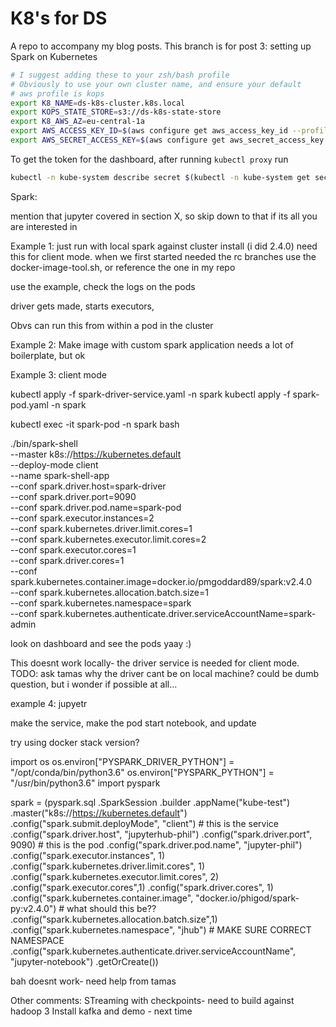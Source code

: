 # K8's for DS

A repo to accompany my blog posts. This branch is for post 3: setting up Spark on Kubernetes


```bash
# I suggest adding these to your zsh/bash profile
# Obviously to use your own cluster name, and ensure your default
# aws profile is kops
export K8_NAME=ds-k8s-cluster.k8s.local
export KOPS_STATE_STORE=s3://ds-k8s-state-store
export K8_AWS_AZ=eu-central-1a
export AWS_ACCESS_KEY_ID=$(aws configure get aws_access_key_id --profile default)
export AWS_SECRET_ACCESS_KEY=$(aws configure get aws_secret_access_key --profile default)
```

To get the token for the dashboard, after running `kubectl proxy` run

```bash
kubectl -n kube-system describe secret $(kubectl -n kube-system get secret | grep dashboard-admin | awk '{print $1}')
```

Spark:


mention that jupyter covered in section X, so skip down to that if its all you are interested in

Example 1: just run with local spark against cluster
install (i did 2.4.0) need this for client mode. when we first started needed the rc branches
use the docker-image-tool.sh, or reference the one in my repo

use the example, check the logs on the pods

driver gets made, starts executors,

Obvs can run this from within a pod in the cluster



Example 2: Make image with custom spark application
needs a lot of boilerplate, but ok

Example 3: client mode

kubectl apply -f spark-driver-service.yaml -n spark
kubectl apply -f spark-pod.yaml -n spark

kubectl exec -it spark-pod -n spark bash

./bin/spark-shell \
    --master k8s://https://kubernetes.default \
    --deploy-mode client \
    --name spark-shell-app \
    --conf spark.driver.host=spark-driver \
    --conf spark.driver.port=9090 \
    --conf spark.driver.pod.name=spark-pod \
    --conf spark.executor.instances=2 \
    --conf spark.kubernetes.driver.limit.cores=1 \
    --conf spark.kubernetes.executor.limit.cores=2 \
    --conf spark.executor.cores=1 \
    --conf spark.driver.cores=1 \
    --conf spark.kubernetes.container.image=docker.io/pmgoddard89/spark:v2.4.0 \
    --conf spark.kubernetes.allocation.batch.size=1 \
    --conf spark.kubernetes.namespace=spark \
    --conf spark.kubernetes.authenticate.driver.serviceAccountName=spark-admin

look on dashboard and see the pods yaay :)

This doesnt work locally- the driver service is needed for client mode. TODO: ask tamas why the driver cant be on local machine? could be dumb question, but i wonder if possible at all...

example 4: jupyetr

make the service, make the pod
start notebook, and update


try using docker stack version?

import os
os.environ["PYSPARK_DRIVER_PYTHON"] = "/opt/conda/bin/python3.6"
os.environ["PYSPARK_PYTHON"] = "/usr/bin/python3.6"
import pyspark

spark = (pyspark.sql
         .SparkSession
         .builder
         .appName("kube-test")
         .master("k8s://https://kubernetes.default")
         .config("spark.submit.deployMode", "client")
         # this is the service
         .config("spark.driver.host", "jupyterhub-phil")
         .config("spark.driver.port", 9090)
         # this is the pod
         .config("spark.driver.pod.name", "jupyter-phil")
         .config("spark.executor.instances", 1)
         .config("spark.kubernetes.driver.limit.cores", 1)
         .config("spark.kubernetes.executor.limit.cores", 2)
         .config("spark.executor.cores",1)
         .config("spark.driver.cores", 1)
         .config("spark.kubernetes.container.image", "docker.io/phigod/spark-py:v2.4.0") # what should this be??
         .config("spark.kubernetes.allocation.batch.size",1)
         .config("spark.kubernetes.namespace", "jhub") # MAKE SURE CORRECT NAMESPACE
         .config("spark.kubernetes.authenticate.driver.serviceAccountName", "jupyter-notebook")
         .getOrCreate())

bah doesnt work- need help from tamas


Other comments:
STreaming with checkpoints- need to build against hadoop 3
Install kafka and demo - next time
